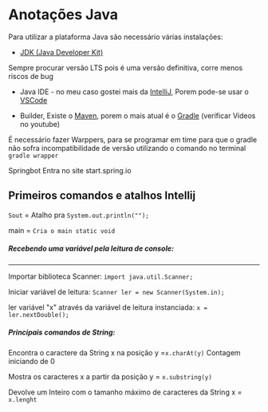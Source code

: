# Anotações Java

Para utilizar a plataforma Java são necessário várias instalações:

*  [JDK (Java Developer Kit)](https://www.azul.com/downloads/#download-openjdk)

Sempre procurar versão LTS pois é uma versão definitiva, corre menos riscos de bug

* Java IDE - no meu caso gostei mais da [IntelliJ](https://www.jetbrains.com/pt-br/idea/download/#section=windows), Porem pode-se usar o [VSCode](https://code.visualstudio.com/)

* Builder, Existe o [Maven](https://maven.apache.org/download.cgi), porem o mais atual é o [Gradle](https://gradle.org/releases/) (verificar Vídeos no youtube)

  

É necessário fazer Warppers, para se programar em time para que o gradle não sofra incompatibilidade de versão utilizando o comando no terminal  `gradle wrapper`

Springbot Entra no site start.spring.io



## Primeiros comandos e atalhos Intellij

`Sout` = Atalho pra `System.out.println("");`

main = `Cria o main static void`

##### Recebendo uma variável pela leitura de console:

-------------------------

Importar biblioteca Scanner: `import java.util.Scanner;`

Iniciar variável de leitura: `Scanner ler = new Scanner(System.in);`

ler variável "x" através da variável de leitura instanciada: `x = ler.nextDouble();`

##### Principais comandos de String:

Encontra o caractere da String x na posição y =`x.charAt(y)` Contagem iniciando de 0

Mostra os caracteres x a partir da posição y =  `x.substring(y)` 

Devolve um Inteiro com o tamanho máximo de caracteres da String x = `x.lenght`







